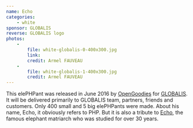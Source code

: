 ```yaml
---
name: Echo
categories:
    - white
sponsor: GLOBALIS
reverse: GLOBALIS logo
photos:
    -
        file: white-globalis-0-400x300.jpg
        link: 
        credit: Armel FAUVEAU
    -
        file: white-globalis-1-400x300.jpg
        credit: Armel FAUVEAU
---
```

This elePHPant was released in June 2016 by [OpenGoodies](http://open-goodies.com)
for [GLOBALIS](https://globalis-ms.com/). 
It will be delivered primarily to GLOBALIS team, partners, friends and customers.
Only 400 small and 5 big elePHPants were made.
About his name, Echo, it obviously refers to PHP.
But it is also a tribute to [Echo](https://en.wikipedia.org/wiki/Echo_(elephant)),
the famous elephant matriarch who was studied for over 30 years.